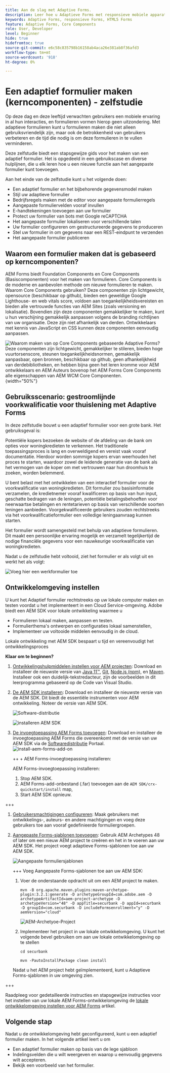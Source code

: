 ```yaml
---
title: Aan de slag met Adaptive Forms.
description: Leer hoe u Adaptieve Forms met responsieve mobiele apparaten kunt maken met onze stapsgewijze zelfstudie. Deze formulieren worden naadloos aangepast op verschillende apparaten, zodat u een vloeiende ervaring hebt.
keywords: Adaptive Forms, responsieve Forms, HTML5 Forms
feature: Adaptive Forms, Core Components
role: User, Developer
level: Beginner
hide: true
hidefromtoc: true
source-git-commit: e6c58c835798b16158ab4aca26e381ab8f36afd3
workflow-type: tm+mt
source-wordcount: '918'
ht-degree: 0%

---
```



# Een adaptief formulier maken (kerncomponenten) - zelfstudie

Op deze dag en deze leeftijd verwachten gebruikers een mobiele ervaring in al hun interacties, en formulieren vormen hierop geen uitzondering. Met adaptieve formulieren kunt u formulieren maken die niet alleen gebruiksvriendelijk zijn, maar ook de betrokkenheid van gebruikers verbeteren en de tijd die nodig is om deze formulieren in te vullen verminderen.

Deze zelfstudie biedt een stapsgewijze gids voor het maken van een adaptief formulier. Het is opgedeeld in een gebruikscase en diverse hulplijnen, die u elk leren hoe u een nieuwe functie aan het aangepaste formulier kunt toevoegen.

Aan het einde van de zelfstudie kunt u het volgende doen:

* Een adaptief formulier en het bijbehorende gegevensmodel maken
* Stijl uw adaptieve formulier
* Bedrijfsregels maken met de editor voor aangepaste formulierregels
* Aangepaste formuliervelden vooraf invullen
* E-handtekeningen toevoegen aan uw formulier
* Protect uw formulier van bots met Google reCAPTCHA
* Het aangepaste formulier lokaliseren voor verschillende talen
* Uw formulier configureren om gestructureerde gegevens te produceren
* Stel uw formulier in om gegevens naar een REST-eindpunt te verzenden
* Het aangepaste formulier publiceren


## Waarom een formulier maken dat is gebaseerd op kerncomponenten?

AEM Forms biedt Foundation Components en Core Components (Basiscomponenten) voor het maken van formulieren. Core Components is de moderne en aanbevolen methode om nieuwe formulieren te maken. Waarom Core Components gebruiken? Deze componenten zijn lichtgewicht, opensource (beschikbaar op github), bieden een geweldige Google Lighthouse- en web vitals score, voldoen aan toegankelijkheidsvereisten en bieden alle vertrouwde functies van AEM Sites (zoals versioning en lokalisatie). Bovendien zijn deze componenten gemakkelijker te maken, kunt u hun verschijning gemakkelijk aanpassen volgens de branding richtlijnen van uw organisatie. Deze zijn niet afhankelijk van derden. Ontwikkelaars met kennis van JavaScript en CSS kunnen deze componenten eenvoudig aanpassen.

![Waarom maken van op Core Components gebaseerde Adaptive Forms? Deze componenten zijn lichtgewicht, gemakkelijker te stileren, bieden hoge vuurtorsenscore, steunen toegankelijkheidsnormen, gemakkelijk aanpasbaar, open bronnen, beschikbaar op github, geen afhankelijkheid van derdebibliotheken, en hebben bijna geen het leren kromme voor AEM ontwikkelaars en AEM Auteurs bovenop het AEM Forms Core Components alle eigenschappen van AEM WCM Core Componenten.](/help/forms/assets/cc-core-components-benefits.png){width="50%"}

## Gebruiksscenario: gestroomlijnde voorkwalificatie voor thuislening met Adaptive Forms

In deze zelfstudie bouwt u een adaptief formulier voor een grote bank. Het gebruiksgeval is:

Potentiële kopers bezoeken de website of de afdeling van de bank om opties voor woningkredieten te verkennen. Het traditionele toepassingsproces is lang en overweldigend en vereist vaak vooraf documentatie. Hierdoor worden sommige kopers ervan weerhouden het proces te starten, waardoor zowel de leidende generatie van de bank als het vermogen van de koper om met vertrouwen naar hun droomhuis te zoeken, worden belemmerd.

U bent belast met het ontwikkelen van een interactief formulier voor de voorkwalificatie van woningkredieten. Dit formulier zou basisinformatie verzamelen, de kredietnemer vooraf kwalificeren op basis van hun input, geschatte bedragen van de leningen, potentiële betalingsbehoeften voor neerwaartse betalingen en rentetarieven op basis van verschillende soorten leningen aanbieden. Voorgekwalificeerde gebruikers zouden rechtstreeks via het voorkwalificatieformulier een volledige leningaanvraag kunnen starten.

Het formulier wordt samengesteld met behulp van adaptieve formulieren. Dit maakt een persoonlijke ervaring mogelijk en verzamelt tegelijkertijd de nodige financiële gegevens voor een nauwkeurige voorkwalificatie van woningkredieten.

Nadat u de zelfstudie hebt voltooid, ziet het formulier er als volgt uit en werkt het als volgt:

![Voeg hier een werkformulier toe](/help/forms/assets/cc-tutorial-final-form.png)

## Ontwikkelomgeving instellen

U kunt het Adaptief formulier rechtstreeks op uw lokale computer maken en testen voordat u het implementeert in een Cloud Service-omgeving. Adobe biedt een AEM SDK voor lokale ontwikkeling waarmee u

* Formulieren lokaal maken, aanpassen en testen.
* Formulierthema&#39;s ontwerpen en configuraties lokaal samenstellen,
* Implementeer uw voltooide middelen eenvoudig in de cloud.

Lokale ontwikkeling met AEM SDK bespaart u tijd en vereenvoudigt het ontwikkelingsproces


**Klaar om te beginnen?**

1. [Ontwikkelingshulpmiddelen instellen voor AEM projecten](/help/forms/setup-local-development-environment.md#set-up-development-tools-for-aem-projects): Download en installeer de nieuwste versie van [Java 11™](https://experienceleague.adobe.com/docs/experience-manager-learn/cloud-service/local-development-environment-set-up/development-tools.html?lang=en#local-development-environment-set-up), [Git](https://experienceleague.adobe.com/docs/experience-manager-learn/cloud-service/local-development-environment-set-up/development-tools.html?lang=en#install-git), [Node.js (npm)](https://experienceleague.adobe.com/docs/experience-manager-learn/cloud-service/local-development-environment-set-up/development-tools.html?lang=en#node-js), en [Maven](https://experienceleague.adobe.com/docs/experience-manager-learn/cloud-service/local-development-environment-set-up/development-tools.html?lang=en#install-maven). Installeer ook een duidelijk-tekstredacteur, zijn de voorbeelden in dit leerprogramma gebaseerd op de Code van Visual Studio.

1. [De AEM SDK installeren](/help/forms/setup-local-development-environment.md#set-up-local-experience-manager-environment-for-development): Download en installeer de nieuwste versie van de AEM SDK. Dit biedt de essentiële instrumenten voor AEM ontwikkeling. Noteer de versie van AEM SDK.

   ![Software-distributie](/help/forms/assets/software-distribution.png)

   ![installeren AEM SDK](/help/forms/assets/start-aem-sdk.png)

1. [De invoegtoepassing AEM Forms toevoegen](/help/forms/setup-local-development-environment.md#add-forms-archive-to-local-author-and-publish-instances-and-configure-forms-specific-users): Download en installeer de invoegtoepassing AEM Forms die overeenkomt met de versie van uw AEM SDK via de [Softwaredistributie](https://experience.adobe.com/#/downloads) Portaal.
   ![install-aem-forms-add-on](/help/forms/assets/install-aem-forms-add-on.png)

   ++ + AEM Forms-invoegtoepassing installeren:

   AEM Forms-invoegtoepassing installeren:

   1. Stop AEM SDK.
   1. AEM Forms-add-onbestand (.far) toevoegen aan de `AEM SDK/crx-quickstart/install` map,
   1. Start AEM SDK opnieuw.

+++

1. [Gebruikersmachtigingen configureren](/help/forms/setup-local-development-environment.md#configure-users-and-permissions): Maak gebruikers met ontwikkelings-, auteurs- en andere machtigingen en voeg deze gebruikers toe aan vooraf gedefinieerde formuliergroepen.


1. [Aangepaste Forms-sjablonen toevoegen](/help/forms/setup-local-development-environment.md#set-up-a-development-project-for-forms-based-on-experience-manager-archetype): Gebruik AEM Archetypes 48 of later om een nieuw AEM project te creëren en het in te voeren aan uw AEM SDK. Het project voegt adaptieve Forms-sjablonen toe aan uw AEM SDK.

   ![Aangepaste formuliersjablonen](/help/forms/assets/adaptive-forms-templates.png)

   +++ Voeg Aangepaste Forms-sjablonen toe aan uw AEM SDK:

   1. Voer de onderstaande opdracht uit om een AEM project te maken.

      ```
      mvn -B org.apache.maven.plugins:maven-archetype-plugin:3.2.1:generate -D archetypeGroupId=com.adobe.aem -D archetypeArtifactId=aem-project-archetype -D archetypeVersion="48" -D appTitle=securbank -D appId=securbank -D groupId=com.securbank -D includeFormsenrollment="y" -D aemVersion="cloud"
      ```

      ![AEM-Archetyoe-Project](/help/forms/assets/aem-archetype-project.png)

   1. Implementeer het project in uw lokale ontwikkelomgeving. U kunt het volgende bevel gebruiken om aan uw lokale ontwikkelomgeving op te stellen

      ```
      cd securbank
      
      mvn -PautoInstallPackage clean install
      ```

   Nadat u het AEM project hebt geïmplementeerd, kunt u Adaptieve Forms-sjablonen in uw omgeving zien.

+++


Raadpleeg voor gedetailleerde instructies en stapsgewijze instructies voor het instellen van uw lokale AEM Forms-ontwikkelomgeving de [lokale ontwikkelomgeving instellen voor AEM Forms](/help/forms/setup-local-development-environment.md) artikel.



## Volgende stap

Nadat u de ontwikkelomgeving hebt geconfigureerd, kunt u een adaptief formulier maken. In het volgende artikel leert u om

* Een adaptief formulier maken op basis van de lege sjabloon
* Indelingsvelden die u wilt weergeven en waarop u eenvoudig gegevens wilt accepteren.
* Bekijk een voorbeeld van het formulier.

<!-- 

### Step 2: Create Form Data Model

A form data model lets you connect an adaptive form to disparate data sources. For example, AEM user profile, RESTful web services, SOAP-based web services, OData services, and relational databases. You can use the form data model with an adaptive form to retrieve, update, delete, and add data to connected data sources.

Goals of article:

* Create the form data model using Rest endpoint.
* Add data model objects so you can form the data model.
* Configure read and write services for the form data model.
* Test form data model and configured services with test data.

### Step 4: Apply rules to adaptive form fields

AEM Forms provide an editor to write rules on adaptive form objects. These rules define actions to trigger on form objects based on preset conditions, user inputs, and user actions on the form. It helps ensure accuracy and speeds up the form-filling experience.

Goals:

* Create and apply rules to adaptive form fields.
* Use rules to trigger form data model services to update the data to database.

### Step 5: Style your adaptive form

Adaptive forms provide OOTB themes and allows you to customize an existing theme to make a brand specific theme. 


A theme contains styling details for components and panels, and you can reuse a theme in different forms. Styles include properties such as background colors, state colors, transparency, alignment, and size. When you apply the theme to your form, the specified style reflects on corresponding components of your form.

Goals:

* Apply an out of the box theme to an adaptive form.
* Create your brand specific theme.


### Step 6: Publish your adaptive form

You can publish adaptive forms as a stand-alone form (single page application), include in AEM Sites page, or include in a non-AEM Sites page.

Goals:

* Publish the adaptive form as an AEM Page.
* Embed the adaptive form in an AEM Sites Page.
* Embed the adaptive form in an external webpage (a non-AEM webpage hosted outside AEM).

-->
